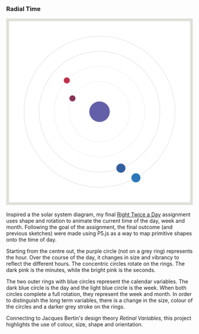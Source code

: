 ### Radial Time 

![Image of Final Twice a Day Project](https://github.com/lulujordanna/dvia-2019/blob/master/1.mapping-time/finalRadialTime/FinalOutcome.png)

Inspired a the solar system diagram, my final [Right Twice a Day](https://dvia.samizdat.co/2019/right-twice-a-day/) assignment uses shape and rotation to animate the current time of the day, week and month. Following the goal of the assignment, the final outcome (and previous sketches) were made using P5.js as a way to map primitive shapes onto the time of day. 

Starting from the centre out, the purple circle (not on a grey ring) represents the hour. Over the course of the day, it changes in size and vibrancy to reflect the different hours. The concentric circles rotate on the rings. The dark pink is the minutes, while the bright pink is the seconds. 

The two outer rings with blue circles represent the calendar variables. The dark blue circle is the day and the light blue circle is the week. When both circles complete a full rotation, they represent the week and month. In order to distinguish the long term variables, there is a change in the size, colour of the circles and a darker grey stroke on the rings. 

Connecting to Jacques Bertin's design theory <i>Retinal Variables,</i> this project highlights the use of colour, size, shape and orientation.
